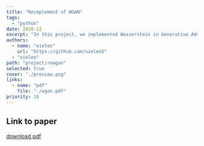 ```yaml
---
title: "Reimplement of WGAN"
tags:
  - "python"
date: 2020-12
excerpt: "In this project, we implemented Wasserstein in Generative Adversarial Network (WGAN), as well as WGAN with gradient penalty (WGANGP). Wasserstein Generative Adversarial Networks (WGAN) was developed based on the Generative Adversarial Networks (GAN), which is a powerful generative model but still suffering from some defects. It modified the loss function of the original GAN, which made the training more stable and solved the mode collapse problem of the original GAN. The main breaking point of this network is using the Wasserstein Distance instead of KL and JS divergence. However, the weight clipping in WGAN could still cause gradient vanishing or exploding. Therefore, the gradient penalty was introduced to settle it. We regard WGAN as a landmark in the history of GAN, as it makes GAN’s loss function much more interpretable. We carried out 4 parts of experiments: quantitatively evaluate the generation quality with Fréchet Inception Distance (FID) score, testing on training stability, evaluating generation diversity, and testing the performance of gradient penalty. The experiments were carried out on three datasets: LSUN Bedroom, CelebA, and AnimefacesDanbooru, where LSUN bedroom is the dataset used in the WGAN paper. Our experiment results verified the claim in WGAN and WGANGP paper. However, with testing the FID score, we thought the generation quality was something that can be improved further."
authors:
  - name: "xieleo"
    url: "https://github.com/xieleo5"
  - "xieleo"
path: "project/rewgan"
selected: true
cover: "./preview.png"
links:
  - name: "pdf"
    file: "./wgan.pdf"
priority: 10
---
```


## Link to paper
[download pdf](./wgan.pdf)